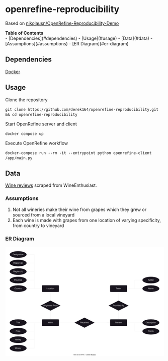 # openrefine-reproducibility
Based on [nikolausn/OpenRefine-Reproducibility-Demo](https://github.com/nikolausn/OpenRefine-Reproducibility-Demo/blob/master/Python_OpenRefine_Demo.ipynb)

<div><b>Table of Contents</b></div>
- [Dependencies](#dependencies)
- [Usage](#usage)
- [Data](#data)
    - [Assumptions](#assumptions)
    - [ER Diagram](#er-diagram)

## Dependencies
[Docker](https://www.docker.com/products/docker-desktop/)

## Usage
Clone the repository
```
git clone https://github.com/derek164/openrefine-reproducibility.git && cd openrefine-reproducibility
```

Start OpenRefine server and client
```
docker compose up
```

Execute OpenRefine workflow
```
docker-compose run --rm -it --entrypoint python openrefine-client /app/main.py
```

## Data
[Wine reviews](https://www.kaggle.com/datasets/zynicide/wine-reviews) scraped from WineEnthusiast. 

### Assumptions
1. Not all wineries make their wine from grapes which they grew or sourced from a local vineyard
2. Each wine is made with grapes from one location of varying specificity, from country to vineyard

### ER Diagram
<img src='img/ER_Wine_Reviews.svg' width='600'>